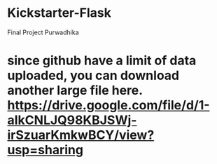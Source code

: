 # Kickstarter-Flask 
Final Project Purwadhika
# since github have a limit of data uploaded, you can download another large file here. https://drive.google.com/file/d/1-aIkCNLJQ98KBJSWj-irSzuarKmkwBCY/view?usp=sharing
